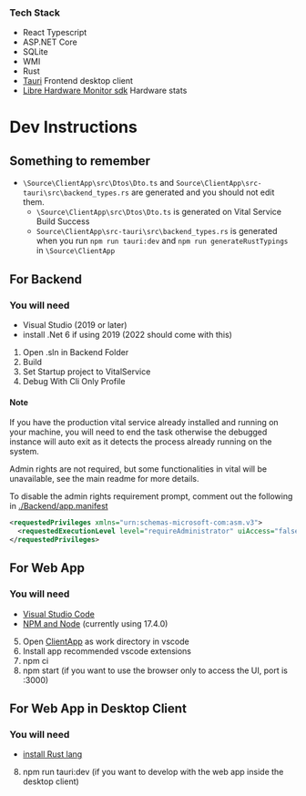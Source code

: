 ### Tech Stack

- React Typescript
- ASP.NET Core
- SQLite
- WMI
- Rust
- [Tauri](https://github.com/tauri-apps/tauri) Frontend desktop client
- [Libre Hardware Monitor sdk](https://github.com/LibreHardwareMonitor/LibreHardwareMonitor) Hardware stats

# Dev Instructions

## Something to remember

- `\Source\ClientApp\src\Dtos\Dto.ts` and `Source\ClientApp\src-tauri\src\backend_types.rs` are generated and you should not edit them.
  - `\Source\ClientApp\src\Dtos\Dto.ts` is generated on Vital Service Build Success
  - `Source\ClientApp\src-tauri\src\backend_types.rs` is generated when you run `npm run tauri:dev` and `npm run generateRustTypings` in `\Source\ClientApp`

## For Backend

### You will need

- Visual Studio (2019 or later)
- install .Net 6 if using 2019 (2022 should come with this)

1. Open .sln in Backend Folder
2. Build
3. Set Startup project to VitalService
4. Debug With Cli Only Profile

#### Note

If you have the production vital service already installed and running on your machine, you will need to end the task otherwise the debugged instance will auto exit as it detects the process already running on the system.

Admin rights are not required, but some functionalities in vital will be unavailable, see the main readme for more details.

To disable the admin rights requirement prompt, comment out the following in [./Backend/app.manifest](./Backend/app.manifest)

```xml
<requestedPrivileges xmlns="urn:schemas-microsoft-com:asm.v3">
  <requestedExecutionLevel level="requireAdministrator" uiAccess="false" />
</requestedPrivileges>
```

## For Web App

### You will need

- [Visual Studio Code](https://code.visualstudio.com)
- [NPM and Node](https://nodejs.org/en/) (currently using 17.4.0)

5. Open [ClientApp](./ClientApp) as work directory in vscode
6. Install app recommended vscode extensions
7. npm ci
8. npm start (if you want to use the browser only to access the UI, port is :3000)

## For Web App in Desktop Client

### You will need

- [install Rust lang](https://www.rust-lang.org/tools/install)

8. npm run tauri:dev (if you want to develop with the web app inside the desktop client)
